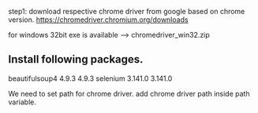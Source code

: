 step1:
download respective chrome driver from google based on chrome version.
    https://chromedriver.chromium.org/downloads

for windows 32bit exe is available --> chromedriver_win32.zip


Install following packages.
-------------------------
beautifulsoup4	4.9.3	4.9.3
selenium	3.141.0	3.141.0


We need to set path for chrome driver.
add chrome driver path inside path variable.




